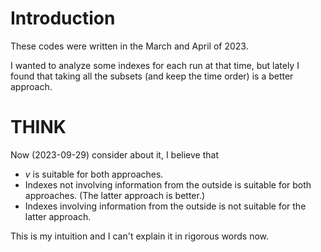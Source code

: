 # Introduction

These codes were written in the March and April of 2023.

I wanted to analyze some indexes for each run at that time, but lately I found that taking all the subsets (and keep the time order) is a better approach.



# THINK

Now (2023-09-29) consider about it, I believe that

* $v$ is suitable for both approaches.
* Indexes not involving information from the outside is suitable for both approaches. (The latter approach is better.)
* Indexes involving information from the outside is not suitable for the latter approach. 

This is my intuition and I can't explain it in rigorous words now.